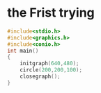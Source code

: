 # the Frist trying

```c
#include<stdio.h>
#include<graphics.h>
#include<conio.h>
int main()
{
    initgraph(640,480);
    circle(200,200,100);
    closegraph();
}
```

